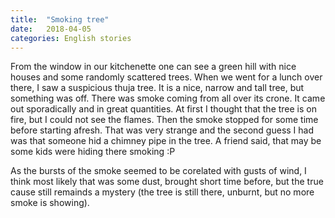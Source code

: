 ```yaml
---
title:  "Smoking tree"
date:   2018-04-05
categories: English stories
---
```


From the window in our kitchenette one can see a green hill with nice houses and some randomly scattered trees.
When we went for a lunch over there, I saw a suspicious thuja tree.
It is a nice, narrow and tall tree, but something was off.
There was smoke coming from all over its crone.
It came out sporadically and in great quantities.
At first I thought that the tree is on fire, but I could not see the flames.
Then the smoke stopped for some time before starting afresh.
That was very strange and the second guess I had was that someone hid a chimney pipe in the tree.
A friend said, that may be some kids were hiding there smoking :P

As the bursts of the smoke seemed to be corelated with gusts of wind, I think most likely that was some dust, brought short time before, but the true cause still remainds a mystery (the tree is still there, unburnt, but no more smoke is showing).
